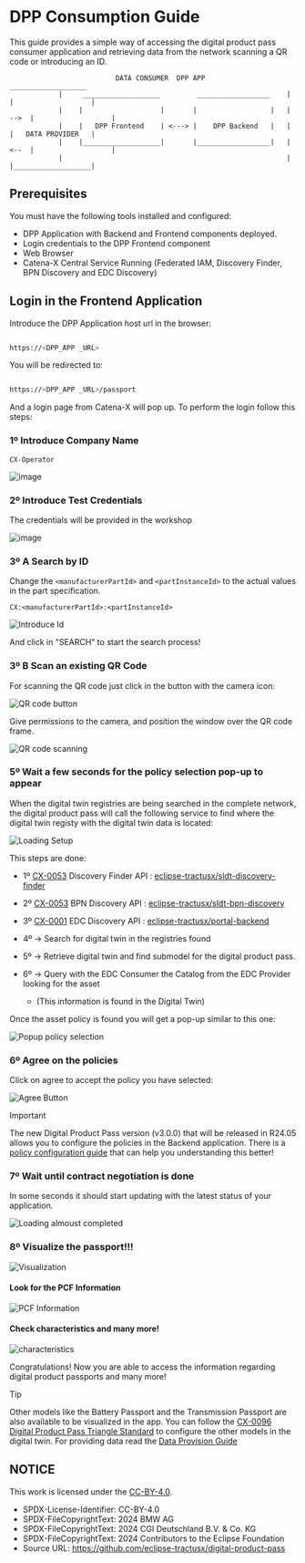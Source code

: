 <!--
#######################################################################

Tractus-X - Digital Product Pass Application 

Copyright (c) 2024 BMW AG
Copyright (c) 2024 CGI Deutschland B.V. & Co. KG
Copyright (c) 2024 Contributors to the Eclipse Foundation

See the NOTICE file(s) distributed with this work for additional
information regarding copyright ownership.

This work is made available under the terms of the
Creative Commons Attribution 4.0 International (CC-BY-4.0) license,
which is available at
https://creativecommons.org/licenses/by/4.0/legalcode.

SPDX-License-Identifier: CC-BY-4.0

#######################################################################
-->


# DPP Consumption Guide

This guide provides a simple way of accessing the digital product pass consumer application and retrieving data from the network scanning a QR code or introducing an ID.

                              DATA CONSUMER  DPP APP                             ___________________
                |     ___________________         __________________    |       |                   |
                |    |                   |       |                  |   |  -->  |                   |
                |    |   DPP Frontend    | <---> |    DPP Backend   |   |       |   DATA PROVIDER   |
                |    |___________________|       |__________________|   |  <--  |                   |
                |                                                       |       |___________________|

## Prerequisites

You must have the following tools installed and configured:

- DPP Application with Backend and Frontend components deployed.
- Login credentials to the DPP Frontend component
- Web Browser
- Catena-X Central Service Running (Federated IAM, Discovery Finder, BPN Discovery and EDC Discovery)

## Login in the Frontend Application

Introduce the DPP Application host url in the browser:

```bash

https://<DPP_APP _URL>

```

You will be redirected to:

```bash

https://<DPP_APP _URL>/passport

```

And a login page from Catena-X will pop up. To perform the login follow this steps:

### 1º Introduce Company Name

```
CX-Operator
```
![image](./resources/screenshots/dc_introduce_company_name.png)

### 2º Introduce Test Credentials

The credentials will be provided in the workshop

![image](./resources/screenshots/dc_test_credentials.png)


### 3º A Search by ID

Change the `<manufacturerPartId>` and `<partInstanceId>` to the actual values in the part specification.

```
CX:<manufacturerPartId>:<partInstanceId>
```

![Introduce Id](./resources/screenshots/dc_search_by_id.png)

And click in "SEARCH" to start the search process!

### 3º B Scan an existing QR Code

For scanning the QR code just click in the button with the camera icon:

![QR code button](./resources/screenshots/qrcode-button.png)

Give permissions to the camera, and position the window over the QR code frame.

![QR code scanning](./resources/screenshots/qrcode-scanning.png)

### 5º Wait a few seconds for the policy selection pop-up to appear

When the digital twin registries are being searched in the complete network, the digital product pass will call the following service to find where the digital twin registy with the digital twin data is located:

![Loading Setup](./resources/screenshots/loading.png)

This steps are done:

- 1º [CX-0053](https://catena-x.net/fileadmin/user_upload/Standard-Bibliothek/Update_Maerz_2024/CX-0053-BPNDiscoveryServiceAPIs-v1.1.0.pdf) Discovery Finder API : [eclipse-tractusx/sldt-discovery-finder](https://github.com/eclipse-tractusx/sldt-discovery-finder)

- 2º [CX-0053](https://catena-x.net/fileadmin/user_upload/Standard-Bibliothek/Update_Maerz_2024/CX-0053-BPNDiscoveryServiceAPIs-v1.1.0.pdf) BPN Discovery API : [eclipse-tractusx/sldt-bpn-discovery](https://github.com/eclipse-tractusx/sldt-bpn-discovery)

- 3º [CX-0001](https://catena-x.net/fileadmin/user_upload/Standard-Bibliothek/Update_September23/CX-0001-EDCDiscoveryAPI_v1.0.2.pdf) EDC Discovery API : [eclipse-tractusx/portal-backend](https://github.com/eclipse-tractusx/portal-backend)

- 4º -> Search for digital twin in the registries found

- 5º -> Retrieve digital twin and find submodel for the digital product pass.

- 6º -> Query with the EDC Consumer the Catalog from the EDC Provider looking for the asset
  - (This information is found in the Digital Twin)

Once the asset policy is found you will get a pop-up similar to this one:

![Popup policy selection](./resources/screenshots/policy-selectionpopup.png)

### 6º Agree on the policies

Click on agree to accept the policy you have selected:

![Agree Button](./resources/screenshots/agreebutton.png)

> [!IMPORTANT]
> The new Digital Product Pass version (v3.0.0) that will be released in R24.05 allows you to configure the policies in the Backend application.
> There is a [policy configuration guide](https://github.com/eclipse-tractusx/digital-product-pass/blob/main/docs/data-sovereignty/PolicyConfigGuide.md) that can help you understanding this better!

### 7º Wait until contract negotiation is done

In some seconds it should start updating with the latest status of your application.

![Loading almoust completed](./resources/screenshots/loading-notcompletedyet.png)

### 8º Visualize the passport!!!

![Visualization](./resources/screenshots/visualization.png)

#### Look for the PCF Information

![PCF Information](./resources/screenshots/pcf-info.png)

#### Check characteristics and many more!

![characteristics](./resources/screenshots/characteristics.png)

Congratulations! Now you are able to access the information regarding digital product passports and many more!

> [!TIP]
> Other models like the Battery Passport and the Transmission Passport are also available to be visualized in the app. You can follow the [CX-0096 Digital Product Pass Triangle Standard](https://catena-x.net/fileadmin/user_upload/Standard-Bibliothek/Update_Maerz_2024/CX-0096-TriangleForDigitalProductPass-v1.1.0.pdf) to configure the other models in the digital twin. For providing data read the [Data Provision Guide](data-provision.md)

## NOTICE

This work is licensed under the [CC-BY-4.0](https://creativecommons.org/licenses/by/4.0/legalcode).

- SPDX-License-Identifier: CC-BY-4.0
- SPDX-FileCopyrightText: 2024 BMW AG
- SPDX-FileCopyrightText: 2024 CGI Deutschland B.V. & Co. KG
- SPDX-FileCopyrightText: 2024 Contributors to the Eclipse Foundation
- Source URL: https://github.com/eclipse-tractusx/digital-product-pass

